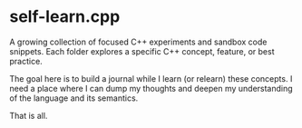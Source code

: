 # self-learn.cpp

A growing collection of focused C++ experiments and sandbox code snippets. Each folder explores a 
specific C++ concept, feature, or best practice. 

The goal here is to build a journal while I learn (or relearn) these concepts. I need a place
where I can dump my thoughts and deepen my understanding of the language and its semantics.

That is all.
